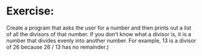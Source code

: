# Exercise:
Create a program that asks the user for a number and then prints out a list of all the divisors of that number.
If you don’t know what a divisor is, it is a number that divides evenly into another number. 
For example, 13 is a divisor of 26 because 26 / 13 has no remainder.)